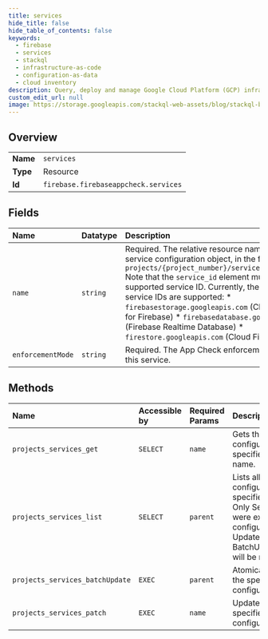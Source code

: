 ```yaml
---
title: services
hide_title: false
hide_table_of_contents: false
keywords:
  - firebase
  - services
  - stackql
  - infrastructure-as-code
  - configuration-as-data
  - cloud inventory
description: Query, deploy and manage Google Cloud Platform (GCP) infrastructure and resources using SQL
custom_edit_url: null
image: https://storage.googleapis.com/stackql-web-assets/blog/stackql-blog-post-featured-image.png
---
```

  
    

## Overview
<table><tbody>
<tr><td><b>Name</b></td><td><code>services</code></td></tr>
<tr><td><b>Type</b></td><td>Resource</td></tr>
<tr><td><b>Id</b></td><td><code>firebase.firebaseappcheck.services</code></td></tr>
</tbody></table>

## Fields
| Name | Datatype | Description |
|:-----|:---------|:------------|
| `name` | `string` | Required. The relative resource name of the service configuration object, in the format: ``` projects/{project_number}/services/{service_id} ``` Note that the `service_id` element must be a supported service ID. Currently, the following service IDs are supported: * `firebasestorage.googleapis.com` (Cloud Storage for Firebase) * `firebasedatabase.googleapis.com` (Firebase Realtime Database) * `firestore.googleapis.com` (Cloud Firestore) |
| `enforcementMode` | `string` | Required. The App Check enforcement mode for this service. |
## Methods
| Name | Accessible by | Required Params | Description |
|:-----|:--------------|:----------------|:------------|
| `projects_services_get` | `SELECT` | `name` | Gets the Service configuration for the specified service name. |
| `projects_services_list` | `SELECT` | `parent` | Lists all Service configurations for the specified project. Only Services which were explicitly configured using UpdateService or BatchUpdateServices will be returned. |
| `projects_services_batchUpdate` | `EXEC` | `parent` | Atomically updates the specified Service configurations. |
| `projects_services_patch` | `EXEC` | `name` | Updates the specified Service configuration. |
